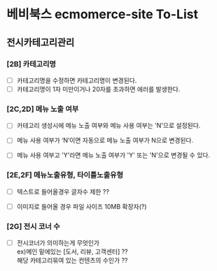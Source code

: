# 베비북스 ecmomerce-site To-List

## 전시카테고리관리

### [2B] 카테고리명
- [ ] 카테고리명을 수정하면 카테고리명이 변경된다.
- [ ] 카테고리명이 1자 미만이거나 20자를 초과하면 에러를 발생한다.

### [2C,2D] 메뉴 노출 여부
- [ ] 카테고리 생성시에 메뉴 노출 여부와 메뉴 사용 여부는 'N'으로 설정된다.
- [ ] 메뉴 사용 여부가 ‘N’이면 자동으로 메뉴 노출 여부가 N으로 변경된다.
- [ ] 메뉴 사용 여부고 'Y'라면 메뉴 노출 여부가 'Y' 또는 'N'으로 변경될 수 있다.


### [2E,2F] 메뉴노출유형, 타이틀노출유형
- [ ] 텍스트로 들어올경우 글자수 제한 ?? 
- [ ] 이미지로 들어올 경우 파일 사이즈 10MB 확장자(?)


### [2G] 전시 코너 수
- [ ] 전시코너가 의미하는게 무엇인가<br> 
  ex)메인 밑에있는 [도서, 리뷰, 고객센터] ??<br>
     해당 카테고리묶여 있는 컨텐츠의 수인가 ??